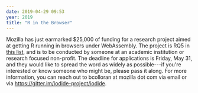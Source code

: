 ```yaml
---
date: 2019-04-29 09:53
year: 2019
title: "R in the Browser"
---
```


Mozilla has just earmarked $25,000 of funding for a research project aimed at getting R running in browsers under WebAssembly.
The project is RQ5 in [this list](https://mozilla-research.forms.fm/mozilla-research-grants-2019h1/forms/6510),
and is to be conducted by someone at an academic institution or research focused non-profit.
The deadline for applications is Friday, May 31,
and they would like to spread the word as widely as possible---if you're interested or know someone who might be,
please pass it along.
For more information,
you can reach out to bcolloran at mozilla dot com via email or via https://gitter.im/iodide-project/iodide.
